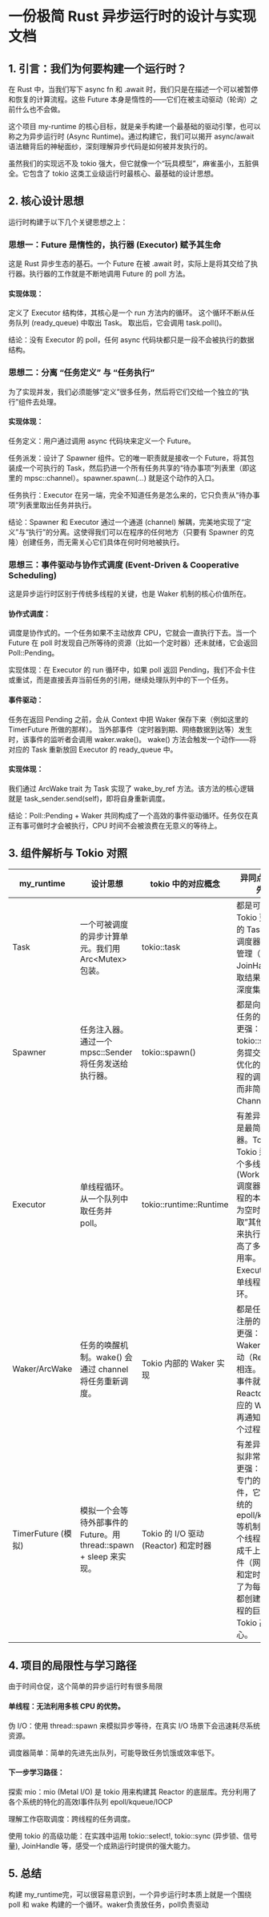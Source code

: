 # 一份极简 Rust 异步运行时的设计与实现文档
## 1. 引言：我们为何要构建一个运行时？
在 Rust 中，当我们写下 async fn 和 .await 时，我们只是在描述一个可以被暂停和恢复的计算流程。这些 Future 本身是惰性的——它们在被主动驱动（轮询）之前什么也不会做。

这个项目 my-runtime 的核心目标，就是亲手构建一个最基础的驱动引擎，也可以称之为异步运行时 (Async Runtime)。通过构建它，我们可以揭开 async/await 语法糖背后的神秘面纱，深刻理解异步代码是如何被并发执行的。

虽然我们的实现远不及 tokio 强大，但它就像一个“玩具模型”，麻雀虽小，五脏俱全。它包含了 tokio 这类工业级运行时最核心、最基础的设计思想。

## 2. 核心设计思想
运行时构建于以下几个关键思想之上：

### 思想一：Future 是惰性的，执行器 (Executor) 赋予其生命
这是 Rust 异步生态的基石。一个 Future 在被 .await 时，实际上是将其交给了执行器。执行器的工作就是不断地调用 Future 的 poll 方法。

#### 实现体现：
定义了 Executor 结构体，其核心是一个 run 方法内的循环。
这个循环不断从任务队列 (ready_queue) 中取出 Task。
取出后，它会调用 task.poll()。

结论：没有 Executor 的 poll，任何 async 代码块都只是一段不会被执行的数据结构。
### 思想二：分离 “任务定义” 与 “任务执行”
为了实现并发，我们必须能够“定义”很多任务，然后将它们交给一个独立的“执行”组件去处理。

#### 实现体现：
任务定义：用户通过调用 async 代码块来定义一个 Future。

任务派发：设计了 Spawner 组件。它的唯一职责就是接收一个 Future，将其包装成一个可执行的 Task，然后扔进一个所有任务共享的“待办事项”列表里（即这里的 mpsc::channel）。spawner.spawn(...) 就是这个动作的入口。

任务执行：Executor 在另一端，完全不知道任务是怎么来的，它只负责从“待办事项”列表里取出任务并执行。

结论：Spawner 和 Executor 通过一个通道 (channel) 解耦，完美地实现了“定义”与“执行”的分离。这使得我们可以在程序的任何地方（只要有 Spawner 的克隆）创建任务，而无需关心它们具体在何时何地被执行。
### 思想三：事件驱动与协作式调度 (Event-Driven & Cooperative Scheduling)
这是异步运行时区别于传统多线程的关键，也是 Waker 机制的核心价值所在。

#### 协作式调度：

调度是协作式的。一个任务如果不主动放弃 CPU，它就会一直执行下去。当一个 Future 在 poll 时发现自己所等待的资源（比如一个定时器）还未就绪，它会返回 Poll::Pending。

实现体现：在 Executor 的 run 循环中，如果 poll 返回 Pending，我们不会卡住或重试，而是直接丢弃当前任务的引用，继续处理队列中的下一个任务。
#### 事件驱动：
任务在返回 Pending 之前，会从 Context 中把 Waker 保存下来（例如这里的 TimerFuture 所做的那样）。
当外部事件（定时器到期、网络数据到达等）发生时，该事件的监听者会调用 waker.wake()。
wake() 方法会触发一个动作——将对应的 Task 重新放回 Executor 的 ready_queue 中。
#### 实现体现：
我们通过 ArcWake trait 为 Task 实现了 wake_by_ref 方法。该方法的核心逻辑就是 task_sender.send(self)，即将自身重新调度。

结论：Poll::Pending + Waker 共同构成了一个高效的事件驱动循环。任务仅在真正有事可做时才会被执行，CPU 时间不会被浪费在无意义的等待上。
## 3. 组件解析与 Tokio 对照

| my_runtime       | 设计思想                                                 | tokio 中的对应概念                                  | 异同点与 tokio 的先进之处                                                                                                                                  |
|------------------|------------------------------------------------------|-------------------------------------------------------|------------------------------------------------------------------------------------------------------------------------------------------------------------|
| Task             | 	一个可被调度的异步计算单元。我们用 Arc<Mutex<Future>> 包装。            | tokio::task                               |都是可执行单元。Tokio 更强：Tokio 的 Task 与其复杂的调度器和生命周期管理（如 JoinHandle 用于获取结果和取消任务）深度集成。                 |
| Spawner          | 	任务注入器。通过一个 mpsc::Sender 将任务发送给执行器。                  | 	tokio::spawn()                           |都是向运行时提交任务的入口。Tokio 更强：tokio::spawn 将任务提交给一个高度优化的、支持多线程的调度器队列，而非简单的 MPSC Channel。            |
| Executor         | 	单线程循环。从一个队列中取任务并 poll。                              | 	tokio::runtime::Runtime	                  |有差异，这里的只是最简单的调度器。Tokio 更强：Tokio 运行时包含一个多线程工作窃取 (Work-Stealing) 调度器。当一个线程的本地任务队列为空时，它会去“窃取”其他线程的任务来执行，极大地提高了多核 CPU 的利用率。这里的 Executor 只是一个单线程的 while 循环。 |
| Waker/ArcWake    | 	任务的唤醒机制。wake() 会通过 channel 将任务重新调度。                 | 	Tokio 内部的 Waker 实现	                   | 都是任务向调度器注册的回调。Tokio 更强：Tokio 的 Waker 与其 I/O 驱动（Reactor）紧密相连。当一个网络事件就绪时，Reactor 会唤醒对应的 Waker，后者再通知调度器，整个过程极其高效。                                      |
| TimerFuture (模拟) | 	模拟一个会等待外部事件的 Future。用 thread::spawn + sleep 来实现。    | 	Tokio 的 I/O 驱动 (Reactor) 和定时器          | 有差异，这里的模拟非常粗糙。Tokio 更强：Tokio 有一个专门的 Reactor 组件，它基于操作系统的 epoll/kqueue/IOCP 等机制，可以用单个线程高效地监听成千上万个 I/O 事件（网络、文件）和定时器。这避免了为每个等待操作都创建一个系统线程的巨大开销，是 Tokio 高性能的核心。| 


## 4. 项目的局限性与学习路径
   由于时间仓促，这个简单的异步运行时有很多局限

#### 单线程：无法利用多核 CPU 的优势。
伪 I/O：使用 thread::spawn 来模拟异步等待，在真实 I/O 场景下会迅速耗尽系统资源。

调度器简单：简单的先进先出队列，可能导致任务饥饿或效率低下。
#### 下一步学习路径：

探索 mio：mio (Metal I/O) 是 tokio 用来构建其 Reactor 的底层库。充分利用了各个系统的特化的高效I事件队列 epoll/kqueue/IOCP

理解工作窃取调度：跨线程的任务调度。

使用 tokio 的高级功能：在实践中运用 tokio::select!, tokio::sync (异步锁、信号量), JoinHandle 等，感受一个成熟运行时提供的强大能力。
## 5. 总结
构建 my_runtime完，可以很容易意识到，一个异步运行时本质上就是一个围绕 poll 和 wake 构建的一个循环。waker负责放任务，poll负责驱动

